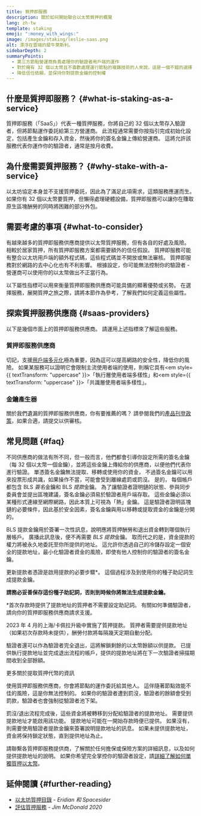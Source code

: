 ```yaml
---
title: 質押即服務
description: 關於如何開始聯合以太幣質押的概覽
lang: zh-tw
template: staking
emoji: ":money_with_wings:"
image: /images/staking/leslie-saas.png
alt: 漂浮在雲端的犀牛萊斯利。
sidebarDepth: 2
summaryPoints:
  - 第三方節點營運商負責處理你的驗證者用戶端的運作
  - 對於擁有 32 個以太幣且不喜歡處理運行節點的複雜技術的人來說，這是一個不錯的選擇
  - 降低信任依賴，並保持你對提款金鑰的控制權
---
```


## 什麼是質押即服務？ {#what-is-staking-as-a-service}

質押即服務（「SaaS」）代表一種質押服務，你將自己的 32 個以太幣存入驗證者，但將節點運作委託給第三方營運商。 此流程通常需要你按指引完成初始化設定，包括產生金鑰和存入資金，然後將你的簽名金鑰上傳給營運商。 這將允許該服務代表你運作你的驗證者，通常是按月收費。

## 為什麼需要質押服務？ {#why-stake-with-a-service}

以太坊協定本身並不支援質押委託，因此為了滿足此項需求，這類服務應運而生。 如果你有 32 個以太幣要質押，但懶得處理硬體設備，質押即服務可以讓你在賺取原生區塊酬勞的同時將困難的部分外包。

<CardGrid>
  <Card title="你自己的驗證者" emoji=":desktop_computer:" description="Deposit your own 32 ETH to activate your own set of signing keys that will participate in Ethereum consensus. Monitor your progress with dashboards to watch those ETH rewards accumulate." />
  <Card title="輕鬆起步" emoji="🏁" description="Forget about hardware specs, setup, node maintenance and upgrades. SaaS providers let you outsource the hard part by uploading your own signing credentials, allowing them to run a validator on your behalf, for a small cost." />
  <Card title="管理你的風險" emoji=":shield:" description="In many cases users do not have to give up access to the keys that enable withdrawing or transferring staked funds. These are different from the signing keys, and can be stored separately to limit (but not eliminate) your risk as a staker." />
</CardGrid>

<StakingComparison page="saas" />

## 需要考慮的事項 {#what-to-consider}

有越來越多的質押即服務供應商提供以太幣質押服務，但有各自的好處及風險。 相較於居家質押，所有質押即服務方案都需要額外的信任假設。 質押即服務可能有整合以太坊用戶端的額外程式碼，這些程式碼並不開放或無法審核。 質押即服務對於網路的去中心化也有不利影響。 根據設定，你可能無法控制你的驗證者 - 營運商可以使用你的以太幣做出不正當行為。

以下屬性指標可以用來衡量質押即服務供應商可能具備的顯著優勢或劣勢。 在選擇服務，展開質押之旅之際，請將本節作為參考，了解我們如何定義這些屬性。

<StakingConsiderations page="saas" />

## 探索質押服務供應商 {#saas-providers}

以下是幾個市面上的質押即服務供應商。 請運用上述指標來了解這些服務。

<ProductDisclaimer />

### 質押即服務供應商

<StakingProductsCardGrid category="saas" />

切記，支援[用戶端多元化](/developers/docs/nodes-and-clients/client-diversity/)極為重要，因為這可以提高網路的安全性，降低你的風險。 如果某服務可以證明它會限制主流使用者端的使用，則稱它具有<em style={{ textTransform: "uppercase" }}>「執行層使用者端多樣性」</em>和<em style={{ textTransform: "uppercase" }}>「共識層使用者端多樣性」</em>。

### 金鑰產生器

<StakingProductsCardGrid category="keyGen" />

關於我們遺漏的質押即服務供應商，你有要推薦的嗎？ 請參閱我們的[產品刊登政策](/contributing/adding-staking-products/)，如果合適，請提交以供審核。

## 常見問題 {#faq}

<ExpandableCard title="誰持有我的金鑰？" eventCategory="SaasStaking" eventName="clicked who holds my keys">
不同供應商的做法有所不同，但一般而言，他們都會引導你設定所需的簽名金鑰（每 32 個以太幣一個金鑰），並將這些金鑰上傳給你的供應商，以便他們代表你進行驗證。 單憑簽名金鑰無法提取、移轉或使用你的資金， 不過簽名金鑰可以用來投票形成共識，如果操作不當，可能會受到離線處罰或罰沒。
</ExpandableCard>

<ExpandableCard title="所以有兩組金鑰嗎？" eventCategory="SaasStaking" eventName="clicked so there are two sets of keys">
是的， 每個帳戶都包含 BLS <em>簽名</em>金鑰和 BLS <em>提款</em>金鑰。 為了讓驗證者證明鏈的狀態、參與同步委員會並提出區塊建議，簽名金鑰必須易於驗證者用戶端存取。 這些金鑰必須以某種形式連線至網際網路，因此本質上可視為「熱」金鑰。 這是驗證者證明區塊鏈的必要條件，因此基於安全因素，簽名金鑰與用以移轉或提取資金的金鑰是分開的。

BLS 提款金鑰用於簽署一次性訊息，說明應將質押酬勞和退出資金轉到哪個執行層帳戶。 廣播此訊息後，便不再需要 <em>BLS 提款</em>金鑰。 取而代之的是，資金提款的權力將被永久地委託至你所提供的地址。 這允許你透過自己的冷儲存設定一個安全的提款地址，最小化驗證者資金的風險，即使有他人控制你的驗證者的簽名金鑰。

更新提款者憑證是啟用提款的必要步驟\*。 這個過程涉及到使用你的種子助記詞生成提款金鑰。

<strong>請務必妥善保存這份種子助記詞，否則到時候你將無法生成提款金鑰。</strong>

\*首次存款時提供了提款地址的質押者不需要設定助記詞。 有關如何準備驗證者，請向你的質押即服務供應商請求支援。
</ExpandableCard>

<ExpandableCard title="我什麼時候可以提款？" eventCategory="SaasStaking" eventName="clicked when can I withdraw">
2023 年 4 月的上海/卡佩拉升級中實施了質押提款。 質押者需要提供提款地址（如果初次存款時未提供），酬勞付款將每隔幾天定期自動分配。

驗證者還可以作為驗證者完全退出，這將解鎖剩餘的以太幣餘額以供提款。 已提供執行提款地址並完成退出流程的帳戶，提供的提款地址將在下一次驗證者掃描期間收到全部餘額。

<ButtonLink href="/staking/withdrawals/">更多關於提取質押代幣的資訊</ButtonLink>
</ExpandableCard>

<ExpandableCard title="如果我遭到罰沒，會發生什麼事？" eventCategory="SaasStaking" eventName="clicked what happens if I get slashed">
使用質押即服務供應商，你會將節點的運作委託給其他人。 這伴隨著節點效能不佳的風險，這是你無法控制的。 如果你的驗證者遭到罰沒，驗證者的餘額會受到罰款，驗證者也會強制從驗證者池下架。

罰沒/退出流程完成後，這些資金將被轉移到分配給驗證者的提款地址。 需要提供提款地址才能啟用該功能。 提款地址可能在一開始存款時便已提供。 如果沒有，則需要使用驗證者提款金鑰來簽署說明提款地址的訊息。 如果未提供提款地址，資金將保持鎖定狀態，直到提供地址為止。

請聯繫各質押即服務提供商，了解關於任何擔保或保險方案的詳細訊息，以及如何提供提款地址的說明。 如果你希望完全掌控你的驗證者設定，請<a href="/staking/solo/">詳細了解如何單獨質押以太幣</a>。
</ExpandableCard>

## 延伸閱讀 {#further-reading}

- [以太坊質押目錄](https://www.staking.directory/) - _Eridian 和 Spacesider_
- [評估質押服務](https://www.attestant.io/posts/evaluating-staking-services/) - _Jim McDonald 2020_
